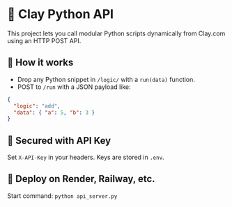 # 🔌 Clay Python API

This project lets you call modular Python scripts dynamically from Clay.com using an HTTP POST API.

## 🧰 How it works

- Drop any Python snippet in `/logic/` with a `run(data)` function.
- POST to `/run` with a JSON payload like:

```json
{
  "logic": "add",
  "data": { "a": 5, "b": 3 }
}
```

## 🔐 Secured with API Key

Set `X-API-Key` in your headers. Keys are stored in `.env`.

## 🚀 Deploy on Render, Railway, etc.

Start command: `python api_server.py`
